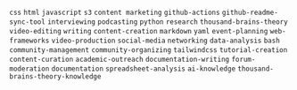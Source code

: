 `css` `html` `javascript` `s3` `content marketing` `github-actions` `github-readme-sync-tool` `interviewing` `podcasting` `python` `research` `thousand-brains-theory` `video-editing` `writing` `content-creation` `markdown` `yaml` `event-planning` `web-frameworks` `video-production` `social-media` `networking` `data-analysis` `bash` `community-management` `community-organizing` `tailwindcss` `tutorial-creation` `content-curation` `academic-outreach` `documentation-writing` `forum-moderation` `documentation` `spreadsheet-analysis` `ai-knowledge` `thousand-brains-theory-knowledge`